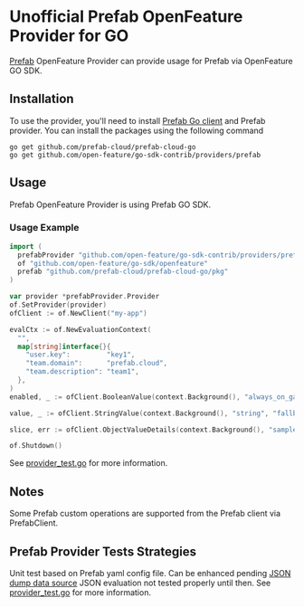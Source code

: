 # Unofficial Prefab OpenFeature Provider for GO

[Prefab](https://www.prefab.cloud/) OpenFeature Provider can provide usage for Prefab via OpenFeature GO SDK.

## Installation

To use the provider, you'll need to install [Prefab Go client](https://github.com/prefab-cloud/prefab-cloud-go) and Prefab provider. You can install the packages using the following command

```shell
go get github.com/prefab-cloud/prefab-cloud-go
go get github.com/open-feature/go-sdk-contrib/providers/prefab
```

## Usage
Prefab OpenFeature Provider is using Prefab GO SDK.

### Usage Example

```go
import (
  prefabProvider "github.com/open-feature/go-sdk-contrib/providers/prefab/pkg"
  of "github.com/open-feature/go-sdk/openfeature"
  prefab "github.com/prefab-cloud/prefab-cloud-go/pkg"
)

var provider *prefabProvider.Provider
of.SetProvider(provider)
ofClient := of.NewClient("my-app")

evalCtx := of.NewEvaluationContext(
  "",
  map[string]interface{}{
    "user.key":         "key1",
    "team.domain":      "prefab.cloud",
    "team.description": "team1",
  },
)
enabled, _ := ofClient.BooleanValue(context.Background(), "always_on_gate", false, evalCtx)

value, _ := ofClient.StringValue(context.Background(), "string", "fallback", evalCtx)

slice, err := ofClient.ObjectValueDetails(context.Background(), "sample_list", []string{"a2", "b2"}, evalCtx)

of.Shutdown()

```
See [provider_test.go](./pkg/provider_test.go) for more information.

## Notes
Some Prefab custom operations are supported from the Prefab client via PrefabClient.

## Prefab Provider Tests Strategies

Unit test based on Prefab yaml config file. 
Can be enhanced pending [JSON dump data source](https://github.com/prefab-cloud/prefab-cloud-go/blob/0e3d5a4ba7171bbc4484cc99ccaad4c0c32d7e81/README.md?plain=1#L58)
JSON evaluation not tested properly until then.
See [provider_test.go](./pkg/provider_test.go) for more information.
